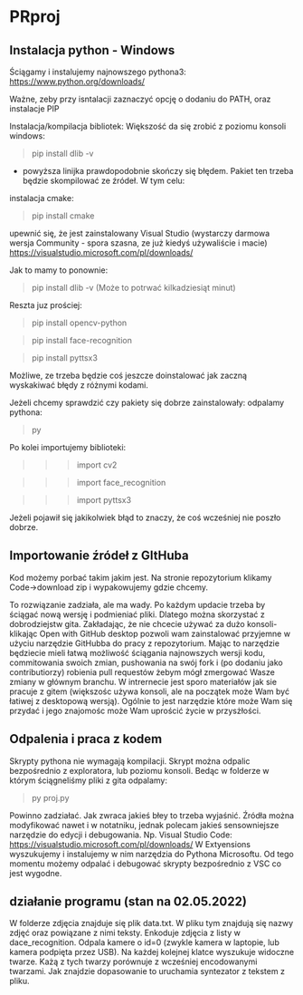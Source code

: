 # PRproj
## Instalacja python - Windows

Ściągamy i instalujemy najnowszego pythona3:
https://www.python.org/downloads/

Ważne, zeby przy isntalacji zaznaczyć opcję o dodaniu do PATH, oraz instalacje PIP


Instalacja/kompilacja bibliotek:
Większość da się zrobić z poziomu konsoli windows:

>pip install dlib -v
- powyższa linijka prawdopodobnie skończy się błędem. Pakiet ten trzeba będzie skompilować ze źródeł. W tym celu:

instalacja cmake:
>pip install cmake

upewnić się, że jest zainstalowany Visual Studio (wystarczy darmowa wersja Community - spora szasna, ze już kiedyś używaliście i macie)
https://visualstudio.microsoft.com/pl/downloads/

Jak to mamy to ponownie:
>pip install dlib -v
(Może to potrwać kilkadziesiąt minut)

Reszta juz prościej:
>pip install opencv-python

>pip install face-recognition

>pip install pyttsx3

Możliwe, ze trzeba będzie coś jeszcze doinstalować jak zaczną wyskakiwać błędy z różnymi kodami.

Jeżeli chcemy sprawdzić czy pakiety się dobrze zainstalowały:
odpalamy pythona:
>py

Po kolei importujemy biblioteki:
>>>import cv2

>>>import face_recognition

>>>import pyttsx3

Jeżeli pojawił się jakikolwiek błąd to znaczy, że coś wcześniej nie poszło dobrze.

## Importowanie źródeł z GItHuba

Kod możemy porbać takim jakim jest. Na stronie repozytorium klikamy Code->download zip i wypakowujemy gdzie chcemy.

To rozwiązanie zadziała, ale ma wady. Po każdym updacie trzeba by ściągać nową wersję i podmieniać pliki. Dlatego można skorzystać z dobrodziejstw gita. Zakładając, że nie chcecie używać za dużo konsoli- klikając Open with GitHub desktop pozwoli wam zainstalować przyjemne w użyciu narzędzie GitHubba do pracy z repozytorium. Mając to narzędzie będziecie mieli łatwą możliwość ściągania najnowszych wersji kodu, commitowania swoich zmian, pushowania na swój fork i (po dodaniu jako contributiorzy) robienia pull requestów żebym mógł zmergować Wasze zmiany w głównym branchu. W intrernecie jest sporo materiałów jak sie pracuje z gitem (większośc używa konsoli, ale na początek może Wam być łatiwej z desktopową wersją). Ogólnie to jest narzędzie które może Wam się przydać i jego znajomośc może Wam uprościć życie w przysżłości.


## Odpalenia i praca z kodem

Skrypty pythona nie wymagają kompilacji. Skrypt można odpalic bezpośrednio z exploratora, lub poziomu konsoli. Bedąc w folderze w którym ściągneliśmy pliki z gita odpalamy:
>py proj.py

Powinno zadziałać. Jak zwraca jakieś błey to trzeba wyjaśnić. 
Źródła można modyfikować nawet i w notatniku, jednak polecam jakieś sensowniejsze narzędzie do edycji i debugowania. Np. Visual Studio Code:
https://visualstudio.microsoft.com/pl/downloads/
W Extyensions wyszukujemy i instalujemy w nim narzędzia do Pythona Microsoftu. Od tego momentu możemy odpalać i debugować skrypty bezpośrednio z VSC co jest wygodne.

## działanie programu (stan na 02.05.2022)

W folderze zdjęcia znajduje się plik data.txt. W pliku tym znajdują się nazwy zdjęć oraz powiązane z nimi teksty. 
Enkoduje zdjęcia z listy w dace_recognition.
Odpala kamere o id=0 (zwykle kamera w laptopie, lub kamera podpięta przez USB). Na każdej kolejnej klatce wyszukuje widoczne twarze. Każą z tych twarzy porównuje z wcześniej encodowanymi twarzami. Jak znajdzie dopasowanie to uruchamia syntezator z tekstem z pliku.
